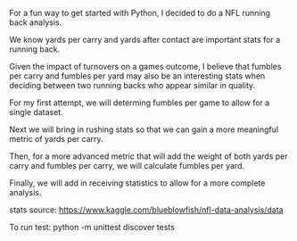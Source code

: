 For a fun way to get started with Python, I decided to do a NFL running back analysis.

We know yards per carry and yards after contact are important stats for a running back.

Given the impact of turnovers on a games outcome, I believe that fumbles per carry and fumbles per yard may also be an interesting stats when deciding between two running backs who appear similar in quality.

For my first attempt, we will determing fumbles per game to allow for a single dataset.

Next we will bring in rushing stats so that we can gain a more meaningful metric of yards per carry.

Then, for a more advanced metric that will add the weight of both yards per carry and fumbles per carry, we will calculate fumbles per yard.

Finally, we will add in receiving statistics to allow for a more complete analysis.

stats source: https://www.kaggle.com/blueblowfish/nfl-data-analysis/data

To run test:
python -m unittest discover tests





